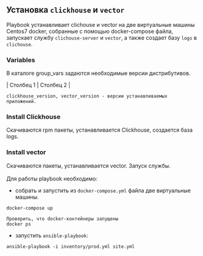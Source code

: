 ## Установка `clickhouse` и `vector`

Playbook устанавливает clichouse и vector на две виртуальные машины Centos7 docker, собранные с помощью docker-compose файла, запускает службу `clichouse-server` и `vector`, а также создает базу `logs` в `clichouse`. 

### Variables
В каталоге group_vars задаются необходимые версии дистрибутивов.

| Столбец 1 | Столбец 2 |

    clickhouse_version, vector_version - версии устанавливаемых приложений.
    
 ### Install Clickhouse
 Скачиваются rpm пакеты, устанавливается Clickhouse, создается база logs. 
 
### Install vector
Скачиваются пакеты, устанавливается vector. Запуск службы.
</br></br>Для работы playbook необходимо:
 - собрать и запустить из `docker-compose.yml` файла две виртуальные машины.
```shell
docker-compose up

Проверить, что docker-контейнеры запущены
docker ps
```
 - запустить `ansible-playbook`:
```shell
ansible-playbook -i inventory/prod.yml site.yml
```
